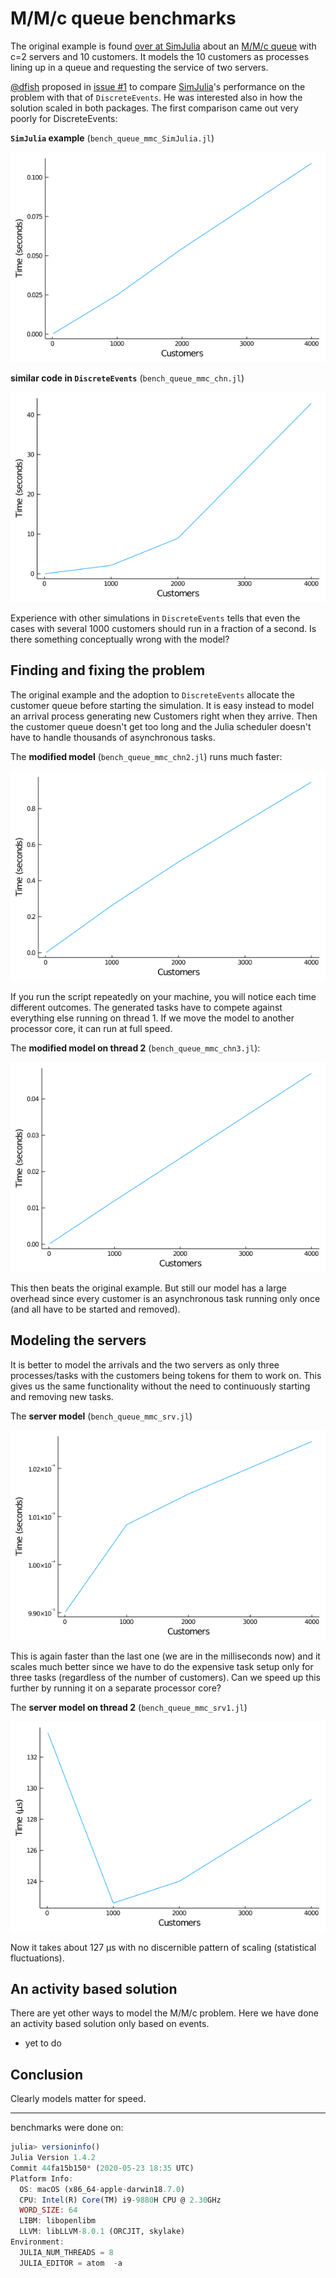 # M/M/c queue benchmarks

The original example is found [over at SimJulia](https://github.com/BenLauwens/SimJulia.jl/blob/master/examples/queue_mmc.ipynb) about an [M/M/c queue](https://en.wikipedia.org/wiki/M/M/c_queue) with c=2 servers and 10 customers. It models the 10 customers as processes lining up in a queue and requesting the service of two servers.

[@dfish](https://github.com/itsdfish) proposed in [issue #1](https://github.com/pbayer/DiscreteEventsCompanion.jl/issues/1) to compare [SimJulia](https://github.com/BenLauwens/SimJulia.jl)'s performance on the problem with that of `DiscreteEvents`. He was interested also in how the solution scaled in both packages. The first comparison came out very poorly for DiscreteEvents:

**`SimJulia` example** (`bench_queue_mmc_SimJulia.jl`)

![SimJulia example](img/bench_queue_mmc_SimJulia.png)

**similar code in `DiscreteEvents`** (`bench_queue_mmc_chn.jl`)

![DiscreteEvents adoption](img/bench_queue_mmc_chn.png)

Experience with other simulations in `DiscreteEvents` tells that even the cases with several 1000 customers should run in a fraction of a second. Is there something conceptually wrong with the model?

## Finding and fixing the problem

The original example and the adoption to `DiscreteEvents` allocate the customer queue before starting the simulation. It is easy instead to model an arrival process  generating new Customers right when they arrive. Then the customer queue doesn't get too long and the Julia scheduler doesn't have to handle thousands of asynchronous tasks.

The **modified model** (`bench_queue_mmc_chn2.jl`) runs much faster:

![with arrival process](img/bench_queue_mmc_chn2.png)

If you run the script repeatedly on your machine, you will notice each time different outcomes. The generated tasks have to compete against everything else running on thread 1. If we move the model to another processor core, it can run at full speed.

The **modified model on thread 2** (`bench_queue_mmc_chn3.jl`):

![with arrival process on thread 2](img/bench_queue_mmc_chn3.png)

This then beats the original example. But still our model has a large overhead since  every customer is an asynchronous task running only once (and all have to be started and removed).

## Modeling the servers

It is better to model the arrivals and the two servers as only three processes/tasks with the customers being tokens for them to work on. This gives us the same functionality without the need to continuously starting and removing new tasks.

The **server model** (`bench_queue_mmc_srv.jl`)

![the server model](img/bench_queue_mmc_srv.png)

This is again faster than the last one (we are in the milliseconds now) and it scales much better since we have to do the expensive task setup only for three tasks (regardless of the number of customers). Can we speed up this further by running it on a separate processor core?

The **server model on thread 2** (`bench_queue_mmc_srv1.jl`)

![the server model on thread 2](img/bench_queue_mmc_srv1.png)

Now it takes about 127 μs with no discernible pattern of scaling (statistical fluctuations).

## An activity based solution

There are yet other ways to model the M/M/c problem. Here we have done an activity based solution only based on events.

- yet to do

## Conclusion

Clearly models matter for speed.

----
benchmarks were done on:

```julia
julia> versioninfo()
Julia Version 1.4.2
Commit 44fa15b150* (2020-05-23 18:35 UTC)
Platform Info:
  OS: macOS (x86_64-apple-darwin18.7.0)
  CPU: Intel(R) Core(TM) i9-9880H CPU @ 2.30GHz
  WORD_SIZE: 64
  LIBM: libopenlibm
  LLVM: libLLVM-8.0.1 (ORCJIT, skylake)
Environment:
  JULIA_NUM_THREADS = 8
  JULIA_EDITOR = atom  -a
```

